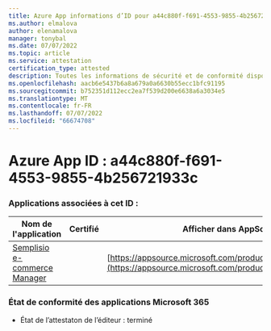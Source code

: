 ```yaml
---
title: Azure App informations d’ID pour a44c880f-f691-4553-9855-4b256721933c
ms.author: elmalova
author: elenamalova
manager: tonybal
ms.date: 07/07/2022
ms.topic: article
ms.service: attestation
certification_type: attested
description: Toutes les informations de sécurité et de conformité disponibles pour a44c880f-f691-4553-9855-4b256721933c.
ms.openlocfilehash: aacb6e5437b6a8a679a0a6630b55ecc1bfc91195
ms.sourcegitcommit: b752351d112ecc2ea7f539d200e6638a6a3034e5
ms.translationtype: MT
ms.contentlocale: fr-FR
ms.lasthandoff: 07/07/2022
ms.locfileid: "66674708"
---
```

# <a name="azure-app-id-a44c880f-f691-4553-9855-4b256721933c"></a>Azure App ID : a44c880f-f691-4553-9855-4b256721933c


### <a name="apps-associated-with-this-id"></a>Applications associées à cet ID :
| **Nom de l'application** | **Certifié** | **Afficher dans AppSource** |
|--------------|---------------|-----------------------|
| [Semplisio e-commerce Manager](../forward/WA200004286.md) |  | [https://appsource.microsoft.com/product/office/WA200004286](https://appsource.microsoft.com/product/office/WA200004286) |

### <a name="microsoft-365-app-compliance-status"></a>État de conformité des applications Microsoft 365
- État de l’attestaton de l’éditeur : terminé
